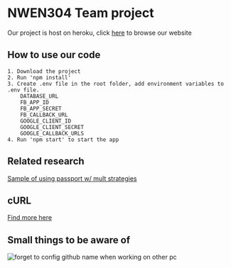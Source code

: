 # NWEN304 Team project

Our project is host on heroku, click [here](https://nwen304-team-project.herokuapp.com/) to browse our website

## How to use our code

```
1. Download the project
2. Run 'npm install'
3. Create .env file in the root folder, add environment variables to .env file.
    DATABASE_URL
    FB_APP_ID
    FB_APP_SECRET
    FB_CALLBACK_URL
    GOOGLE_CLIENT_ID
    GOOGLE_CLIENT_SECRET
    GOOGLE_CALLBACK_URLS
4. Run 'npm start' to start the app
```

## Related research

[Sample of using passport w/ mult strategies](https://gist.github.com/joshbirk/1732068)

## cURL

[Find more here](../assets/curl.md)

## Small things to be aware of

![forget to config github name when working on other pc](../assets/images/forget-to-config-github-name.PNG)
